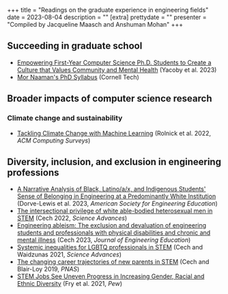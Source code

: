 +++
title = "Readings on the graduate experience in engineering fields"
date = 2023-08-04
description = ""
[extra]
prettydate = ""
presenter = "Compiled by Jacqueline Maasch and Anshuman Mohan"
+++

## Succeeding in graduate school

- [Empowering First-Year Computer Science Ph.D. Students to Create a Culture that Values Community and Mental Health](https://arxiv.org/pdf/2208.12650.pdf) (Yacoby et al. 2023)
-  [Mor Naaman's PhD Syllabus](https://s.tech.cornell.edu/phd-syllabus/) (Cornell Tech)

## Broader impacts of computer science research

### Climate change and sustainability

- [Tackling Climate Change with Machine Learning](https://dl.acm.org/doi/pdf/10.1145/3485128) (Rolnick et al. 2022, _ACM Computing Surveys_)

## Diversity, inclusion, and exclusion in engineering professions

- [A Narrative Analysis of Black, Latino/a/x, and Indigenous Students' Sense of Belonging in Engineering at a Predominantly White Institution](https://peer.asee.org/a-narrative-analysis-of-black-latino-a-x-and-indigenous-students-sense-of-belonging-in-engineering-at-a-predominantly-white-institution) (Dorve-Lewis et al. 2023, _American Society for Engineering Education_)
- [The intersectional privilege of white able-bodied heterosexual men in STEM](https://www.science.org/doi/pdf/10.1126/sciadv.abo1558) (Cech 2022, _Science Advances_)
- [Engineering ableism: The exclusion and devaluation of engineering students and professionals with physical disabilities and chronic and mental illness](https://onlinelibrary.wiley.com/doi/pdf/10.1002/jee.20522) (Cech 2023, _Journal of Engineering Education_)
- [Systemic inequalities for LGBTQ professionals in STEM](https://www.science.org/doi/full/10.1126/sciadv.abe0933) (Cech and Waidzunas 2021, _Science Advances_)
- [The changing career trajectories of new parents in STEM](https://www.pnas.org/doi/full/10.1073/pnas.1810862116) (Cech and Blair-Loy 2019, _PNAS_)
- [STEM Jobs See Uneven Progress in Increasing Gender, Racial and Ethnic Diversity](https://www.pewresearch.org/science/wp-content/uploads/sites/16/2021/03/PS_2021.04.01_diversity-in-STEM_REPORT.pdf) (Fry et al. 2021, _Pew_)
